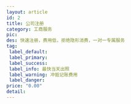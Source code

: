 ```yaml
---
layout: article
id: 2
title: 公司注册
category: 工商服务
pic: 
des: 快速注册，费用低，拒绝隐形消费，一对一专属服务
tag: 
 label_default: 
 label_primary: 
 label_success: 
 label_info: 最快当天出照
 label_warning: 冲抵记账费用
 label_danger: 
price: "0.00" 
detail: 
---
```


